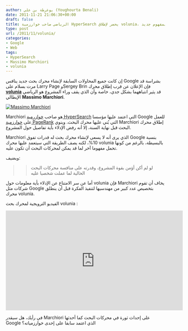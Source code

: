 ```yaml
---
author: يوغرطة بن علي (Youghourta Benali)
date: 2011-11-21 21:06:30+00:00
draft: false
title: الرياضي صاحب خوارزمية HyperSearch يحضر لإطلاق volunia، محرك بحث بمفهوم جديد
type: post
url: /2011/11/volunia/
categories:
- Google
- Web
tags:
- HyperSearch
- Massimo Marchiori
- volunia
---
```


إن كانت جميع المحاولات السابقة لإنشاء محرك بحث جديد ينافس Google بشراسة قد مرت بسلام على Larry Page وSergey Brin فإن الإعلان عن قرب إطلاق محرك **[volunia](http://volunia.com/)** قد يثير انتباههما بشكل جدي، خاصة وأن الذي يقف وراء المشروع هو الرياضي الإيطالي **Massimo Marchiori**.




[![Massimo Marchiori](http://www.it-scoop.com/wp-content/uploads/2011/11/Massimo-Marchiori.jpg)
](http://www.it-scoop.com/wp-content/uploads/2011/11/Massimo-Marchiori.jpg)




Marchiori هو صاحب [خوازرمية HyperSearch](http://www.w3.org/People/Massimo/papers/WWW6/) التي اعتمد عليها مؤسسا Google للعمل على [خوارزمية PageRank](http://ilpubs.stanford.edu:8090/422/1/1999-66.pdf) التي بُني عليها محرك البحث. وينوي Marchiori إطلاق محرك البحث قبل نهاية السنة، إلا أنه رفض الإدلاء بأية تفاصيل حول المشروع.




Marchiori الذي يرى أنه لا يسعى لإنشاء محرك بحث له قدرات تفوق Google بنسبة 10%، لكنه يصف الطريقة التي سيتعمد عليها محرك volunia بالبسيطة، بالرغم من كونها تحمل مفهوما آخر لما قد يمكن لمحركات البحث أن تكون عليه.




ويضيف:





<blockquote>

> 
> لو لم أكن أؤمن بقوة المشروع، وقدرته على منافسة محركات البحث الحالية لما عملت شخصيا عليه
> 
> 
</blockquote>




أما عن سر الامتناع عن الإدلاء بأية معلومات حول volunia فإن Marchiori يخاف أن تقوم شركات مثل Google بتخصيص عدد كبير من مهندسيها لتنفيذ الفكرة قبل أن ينطلق محرك volunia.




الفيديو الترويجية لمحرك بحث volunia :




<!-- more -->




<iframe src="http://www.youtube.com/embed/-Ph9S2xeCSU" height="315" frameborder="0" width="560"></iframe>




في رأيك، هل سيقدر Marchiori على إحداث ثورة في محركات البحث كما أحدثها Google الذي اعتمد سابقا على إحدى خوارزمياته؟




